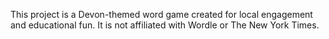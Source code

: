 This project is a Devon-themed word game created for local engagement and educational fun. It is not affiliated with Wordle or The New York Times.

